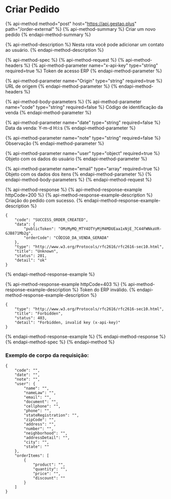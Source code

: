 # Criar Pedido

{% api-method method="post" host="https://api.gestao.plus" path="/order-external" %}
{% api-method-summary %}
Criar um novo pedido
{% endapi-method-summary %}

{% api-method-description %}
Nesta rota você pode adicionar um contato ao usuário.
{% endapi-method-description %}

{% api-method-spec %}
{% api-method-request %}
{% api-method-headers %}
{% api-method-parameter name="x-api-key" type="string" required=true %}
Token de acesso ERP
{% endapi-method-parameter %}

{% api-method-parameter name="Origin" type="string" required=true %}
URL de origem
{% endapi-method-parameter %}
{% endapi-method-headers %}

{% api-method-body-parameters %}
{% api-method-parameter name="code" type="string" required=false %}
Código de identificação da venda
{% endapi-method-parameter %}

{% api-method-parameter name="date" type="string" required=false %}
Data da venda: Y-m-d H:i:s 
{% endapi-method-parameter %}

{% api-method-parameter name="note" type="string" required=false %}
Observação
{% endapi-method-parameter %}

{% api-method-parameter name="user" type="object" required=true %}
Objeto com os dados do usuário
{% endapi-method-parameter %}

{% api-method-parameter name="email" type="array" required=true %}
Objeto com os dados dos itens
{% endapi-method-parameter %}
{% endapi-method-body-parameters %}
{% endapi-method-request %}

{% api-method-response %}
{% api-method-response-example httpCode=200 %}
{% api-method-response-example-description %}
Criação do pedido com sucesso.
{% endapi-method-response-example-description %}

```text
{
    "code": "SUCCESS_ORDER_CREATED",
    "data": {
        "publicToken": "OMzMyMQ_MTY4OTYyMjM4MDUEaa1xNjE_7C44FWNkaVR-GJB871Mb2g",
        "orderCode": "CÓDIGO_DA_VENDA_GERADA"
    },
    "type": "http://www.w3.org/Protocols/rfc2616/rfc2616-sec10.html",
    "title": "Unknown",
    "status": 201,
    "detail": "ok"
}

```
{% endapi-method-response-example %}

{% api-method-response-example httpCode=403 %}
{% api-method-response-example-description %}
Token do ERP inválido.
{% endapi-method-response-example-description %}

```text
{
    "type": "http://www.w3.org/Protocols/rfc2616/rfc2616-sec10.html",
    "title": "Forbidden",
    "status": 403,
    "detail": "Forbidden, invalid key (x-api-key)"
}
```
{% endapi-method-response-example %}
{% endapi-method-response %}
{% endapi-method-spec %}
{% endapi-method %}

### Exemplo de corpo da requisição:

```text
{
    "code": "",
    "date": "",
    "note": "",
    "user": {
        "name": "",
        "nameLaw": "",
        "email": "",
        "document": "",
        "cellphone": "",
        "phone": "",
        "stateRegistration": "",
        "zipCode": "",
        "address": "",
        "number": "",
        "neighborhood": "",
        "addressDetail": "",
        "city": "",
        "state": ""
    },
    "orderItems": [
        {
            "product": "",
            "quantity": "",
            "price": "",
            "discount": ""
        }
    ]
}
```